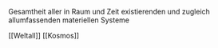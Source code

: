 Gesamtheit aller in Raum und Zeit existierenden und zugleich allumfassenden materiellen Systeme

[[Weltall]]  [[Kosmos]]